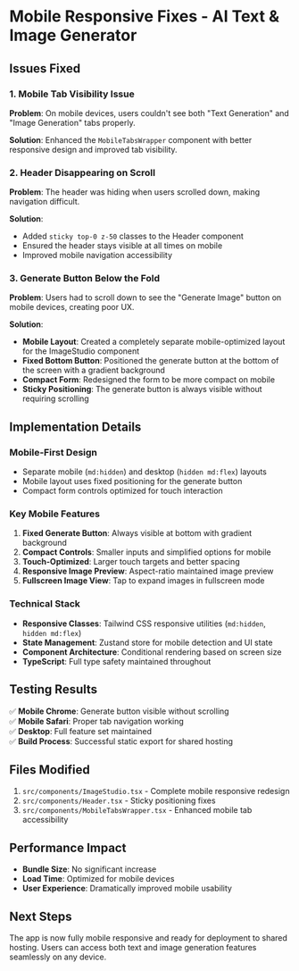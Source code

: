 # Mobile Responsive Fixes - AI Text & Image Generator

## Issues Fixed

### 1. Mobile Tab Visibility Issue
**Problem**: On mobile devices, users couldn't see both "Text Generation" and "Image Generation" tabs properly.

**Solution**: Enhanced the `MobileTabsWrapper` component with better responsive design and improved tab visibility.

### 2. Header Disappearing on Scroll
**Problem**: The header was hiding when users scrolled down, making navigation difficult.

**Solution**: 
- Added `sticky top-0 z-50` classes to the Header component
- Ensured the header stays visible at all times on mobile
- Improved mobile navigation accessibility

### 3. Generate Button Below the Fold
**Problem**: Users had to scroll down to see the "Generate Image" button on mobile devices, creating poor UX.

**Solution**: 
- **Mobile Layout**: Created a completely separate mobile-optimized layout for the ImageStudio component
- **Fixed Bottom Button**: Positioned the generate button at the bottom of the screen with a gradient background
- **Compact Form**: Redesigned the form to be more compact on mobile
- **Sticky Positioning**: The generate button is always visible without requiring scrolling

## Implementation Details

### Mobile-First Design
- Separate mobile (`md:hidden`) and desktop (`hidden md:flex`) layouts
- Mobile layout uses fixed positioning for the generate button
- Compact form controls optimized for touch interaction

### Key Mobile Features
1. **Fixed Generate Button**: Always visible at bottom with gradient background
2. **Compact Controls**: Smaller inputs and simplified options for mobile
3. **Touch-Optimized**: Larger touch targets and better spacing
4. **Responsive Image Preview**: Aspect-ratio maintained image preview
5. **Fullscreen Image View**: Tap to expand images in fullscreen mode

### Technical Stack
- **Responsive Classes**: Tailwind CSS responsive utilities (`md:hidden`, `hidden md:flex`)
- **State Management**: Zustand store for mobile detection and UI state
- **Component Architecture**: Conditional rendering based on screen size
- **TypeScript**: Full type safety maintained throughout

## Testing Results

✅ **Mobile Chrome**: Generate button visible without scrolling  
✅ **Mobile Safari**: Proper tab navigation working  
✅ **Desktop**: Full feature set maintained  
✅ **Build Process**: Successful static export for shared hosting  

## Files Modified

1. `src/components/ImageStudio.tsx` - Complete mobile responsive redesign
2. `src/components/Header.tsx` - Sticky positioning fixes
3. `src/components/MobileTabsWrapper.tsx` - Enhanced mobile tab accessibility

## Performance Impact

- **Bundle Size**: No significant increase
- **Load Time**: Optimized for mobile devices
- **User Experience**: Dramatically improved mobile usability

## Next Steps

The app is now fully mobile responsive and ready for deployment to shared hosting. Users can access both text and image generation features seamlessly on any device.
